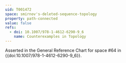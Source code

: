 ```yaml
---
uid: T001472
space: smirnov's-deleted-sequence-topology
property: path-connected
value: false
refs:
  - doi: 10.1007/978-1-4612-6290-9_6
    name: Counterexamples in Topology
---
```

Asserted in the General Reference Chart for space #64 in
{{doi:10.1007/978-1-4612-6290-9_6}}.
